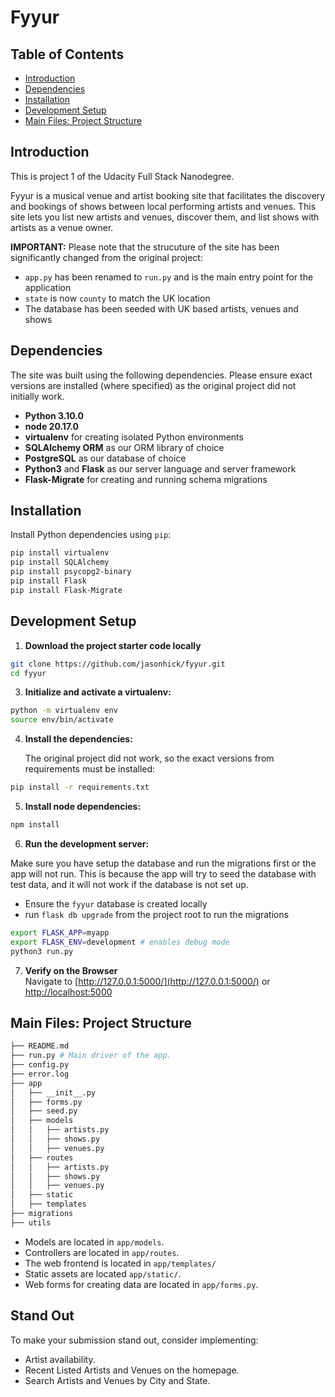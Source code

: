# Fyyur

## Table of Contents

- [Introduction](#introduction)
- [Dependencies](#dependencies)
- [Installation](#installation)
- [Development Setup](#development-setup)
- [Main Files: Project Structure](#main-files-project-structure)

## Introduction

This is project 1 of the Udacity Full Stack Nanodegree.

Fyyur is a musical venue and artist booking site that facilitates the discovery and bookings of shows between local performing artists and venues. This site lets you list new artists and venues, discover them, and list shows with artists as a venue owner.

**IMPORTANT:** Please note that the strucuture of the site has been significantly changed from the original project:

- `app.py` has been renamed to `run.py` and is the main entry point for the application
- `state` is now `county` to match the UK location
- The database has been seeded with UK based artists, venues and shows

## Dependencies

The site was built using the following dependencies.
Please ensure exact versions are installed (where specified) as the original project did not initially work.

- **Python 3.10.0**
- **node 20.17.0**
- **virtualenv** for creating isolated Python environments
- **SQLAlchemy ORM** as our ORM library of choice
- **PostgreSQL** as our database of choice
- **Python3** and **Flask** as our server language and server framework
- **Flask-Migrate** for creating and running schema migrations

## Installation

Install Python dependencies using `pip`:

```bash
pip install virtualenv
pip install SQLAlchemy
pip install psycopg2-binary
pip install Flask
pip install Flask-Migrate
```

## Development Setup

1. **Download the project starter code locally**

```bash
git clone https://github.com/jasonhick/fyyur.git
cd fyyur
```

3. **Initialize and activate a virtualenv:**

```bash
python -m virtualenv env
source env/bin/activate
```

4. **Install the dependencies:**

   The original project did not work, so the exact versions from requirements must be installed:

```bash
pip install -r requirements.txt
```

5. **Install node dependencies:**

```bash
npm install
```

6. **Run the development server:**

Make sure you have setup the database and run the migrations first or the app will not run.
This is because the app will try to seed the database with test data, and it will not work if the database is not set up.

- Ensure the `fyyur` database is created locally
- run `flask db upgrade` from the project root to run the migrations

```bash
export FLASK_APP=myapp
export FLASK_ENV=development # enables debug mode
python3 run.py
```

7. **Verify on the Browser**<br>
   Navigate to [http://127.0.0.1:5000/](http://127.0.0.1:5000/) or [http://localhost:5000](http://localhost:5000)

## Main Files: Project Structure

```sh
├── README.md
├── run.py # Main driver of the app.
├── config.py
├── error.log
├── app
│   ├── __init__.py
│   ├── forms.py
│   ├── seed.py
│   ├── models
│   │   ├── artists.py
│   │   ├── shows.py
│   │   ├── venues.py
│   ├── routes
│   │   ├── artists.py
│   │   ├── shows.py
│   │   ├── venues.py
│   ├── static
│   ├── templates
├── migrations
├── utils

```

- Models are located in `app/models`.
- Controllers are located in `app/routes`.
- The web frontend is located in `app/templates/`
- Static assets are located `app/static/`.
- Web forms for creating data are located in `app/forms.py`.

## Stand Out

To make your submission stand out, consider implementing:

- Artist availability.
- Recent Listed Artists and Venues on the homepage.
- Search Artists and Venues by City and State.
